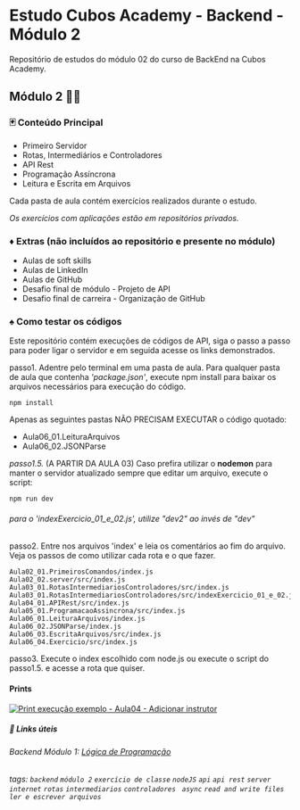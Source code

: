 # Estudo Cubos Academy - Backend - Módulo 2

Repositório de estudos do módulo 02 do curso de BackEnd na Cubos Academy.

## Módulo 2 👩‍💻

### :black_joker: Conteúdo Principal

- Primeiro Servidor
- Rotas, Intermediários e Controladores
- API Rest
- Programação Assíncrona
- Leitura e Escrita em Arquivos

Cada pasta de aula contém exercícios realizados durante o estudo.

_Os exercícios com aplicações estão em repositórios privados._

### :diamonds: Extras (não incluídos ao repositório e presente no módulo)

- Aulas de soft skills
- Aulas de LinkedIn
- Aulas de GitHub
- Desafio final de módulo - Projeto de API
- Desafio final de carreira - Organização de GitHub

### :spades: Como testar os códigos

Este repositório contém execuções de códigos de API, siga o passo a passo para poder ligar o servidor e em seguida acesse os links demonstrados.

passo1. Adentre pelo terminal em uma pasta de aula. Para qualquer pasta de aula que contenha _'package.json'_, execute npm install para baixar os arquivos necessários para execução do código.

```
npm install
```

Apenas as seguintes pastas NÃO PRECISAM EXECUTAR o código quotado:

- Aula06_01.LeituraArquivos
- Aula06_02.JSONParse

_passo1.5._ (A PARTIR DA AULA 03) Caso prefira utilizar o **nodemon** para manter o servidor atualizado sempre que editar um arquivo, execute o script:

```
npm run dev
```

###### _para o 'indexExercicio_01_e_02.js', utilize "dev2" ao invés de "dev"_

passo2. Entre nos arquivos 'index' e leia os comentários ao fim do arquivo. Veja os passos de como utilizar cada rota e o que fazer.

```
Aula02_01.PrimeirosComandos/index.js
Aula02_02.server/src/index.js
Aula03_01.RotasIntermediariosControladores/src/index.js
Aula03_01.RotasIntermediariosControladores/src/indexExercicio_01_e_02.js
Aula04_01.APIRest/src/index.js
Aula05_01.ProgramacaoAssincrona/src/index.js
Aula06_01.LeituraArquivos/index.js
Aula06_02.JSONParse/index.js
Aula06_03.EscritaArquivos/src/index.js
Aula06_04.Exercicio/src/index.js
```

passo3. Execute o index escolhido com node.js ou execute o script do passo1.5. e acesse a rota que quiser.

#### Prints

<a href="https://img001.prntscr.com/file/img001/7PVmCbE9S0qRiGuQnI4Cmw.png">
    <img src="https://img001.prntscr.com/file/img001/7PVmCbE9S0qRiGuQnI4Cmw.png" alt="Print execução exemplo - Aula04 - Adicionar instrutor">
  </a>

##### :link: Links úteis

###### Backend Módulo 1: [Lógica de Programação](https://github.com/arthurgsa/backend-m01-logic)

###### tags: `backend` `módulo 2` `exercício de classe` `nodeJS` `api` `api rest` `server` `internet` `rotas` `intermediarios` `controladores` ` async` `read and write files` `ler e escrever arquivos`
